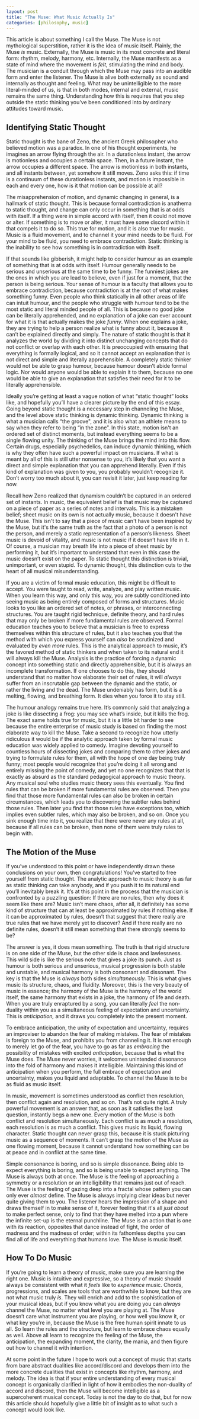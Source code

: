 ```yaml
---
layout: post
title: "The Muse: What Music Actually Is"
categories: [philosophy, music]
---
```


This article is about something I call the Muse. The Muse is not mythological superstition, rather it is the idea of music itself. Plainly, the Muse *is* music. Externally, the Muse is music in its most concrete and literal form: rhythm, melody, harmony, etc. Internally, the Muse manifests as a state of mind where the movement is *felt*, stimulating the mind and body. The musician is a conduit through which the Muse may pass into an audible form and enter the listener. The Muse is alive both externally as sound and internally as thought and feeling. What may be unintelligible to the more literal-minded of us, is that in both modes, internal and external, music remains the same thing. Understanding how this is requires that you step outside the static thinking you’ve been conditioned into by ordinary attitudes toward music.

<!--more-->

## Identifying Static Thought

Static thought is the bane of Zeno, the ancient Greek philosopher who believed motion was a paradox. In one of his thought experiments, he imagines an arrow flying through the air. In a durationless instant, the arrow is motionless and occupies a certain space. Then, in a future instant, the arrow occupies a different space. The arrow is motionless in both instants, and all instants between, yet somehow it still moves. Zeno asks this: if time is a continuum of these durationless instants, and motion is impossible in each and every one, how is it that motion can be possible at all?

The misapprehension of motion, and dynamic changing in general, is a hallmark of static thought. This is because formal contradiction is anathema to static thought, and change can only occur in something that is at odds with itself. If a thing were in simple accord with itself, then it could not move or alter. If something is to move or alter, it must have some discord within it that compels it to do so. This true for motion, and it is also true for music. Music is a fluid movement, and to channel it your mind needs to be fluid. For your mind to be fluid, you need to embrace contradiction. Static thinking is the inability to see how something is in contradiction with itself.

If that sounds like gibberish, it might help to consider humour as an example of something that is at odds with itself. Humour generally needs to be serious and unserious at the same time to be funny. The funniest jokes are the ones in which you are lead to believe, even if just for a moment, that the person is being serious. Your sense of humour is a faculty that allows you to embrace contradiction, because contradiction is at the root of what makes something funny. Even people who think statically in all other areas of life can intuit humour, and the people who struggle with humour tend to be the most static and literal minded people of all. This is because no good joke can be literally apprehended, and no explanation of a joke can ever account for what it is that actually makes the joke *funny*. When one explains a joke, they are trying to help a person realize what is funny about it, because it can’t be explained directly and simply. The nature of static thought is that it analyzes the world by dividing it into distinct unchanging concepts that do not conflict or overlap with each other. It is preoccupied with ensuring that everything is formally logical, and so it cannot accept an explanation that is not direct and simple and literally apprehensible. A completely static thinker would not be able to grasp humour, because humour doesn’t abide formal logic. Nor would anyone would be able to explain it to them, because no one would be able to give an explanation that satisfies their need for it to be literally apprehensible.

Ideally you’re getting at least a vague notion of what “static thought” looks like, and hopefully you’ll have a clearer picture by the end of this essay. Going beyond static thought is a necessary step in channeling the Muse, and the level above static thinking is dynamic thinking. Dynamic thinking is what a musician calls “the groove", and it is also what an athlete means to say when they refer to being “in the zone”. In this state, motion isn't an ordered set of distinct moments, but instead everything seems to be a single flowing unity. The thinking of the Muse brings the mind into this flow. Certain drugs, especially psychedelics, can induce dynamic thinking, which is why they often have such a powerful impact on musicians. If what is meant by all of this is still utter nonsense to you, it’s likely that you want a direct and simple explanation that you can apprehend literally. Even if this kind of explanation was given to you, you probably wouldn’t recognize it. Don’t worry too much about it, you can revisit it later, just keep reading for now.

Recall how Zeno realized that dynamism couldn’t be captured in an ordered set of instants. In music, the equivalent belief is that music may be captured on a piece of paper as a series of notes and intervals. This is a mistaken belief; sheet music on its own is not actually music, because it doesn't have the Muse. This isn't to say that a piece of music can't have been inspired by the Muse, but it's the same truth as the fact that a photo of a person is not the person, and merely a static representation of a person’s likeness. Sheet music is devoid of vitality, and music is not music if it doesn’t have life in it. Of course, a musician may breath life into a piece of sheet music by performing it, but it’s important to understand that even in this case the music doesn’t exist on the paper. To static thought this distinction is trivial, unimportant, or even stupid. To dynamic thought, this distinction cuts to the heart of all musical misunderstanding.

If you are a victim of formal music education, this might be difficult to accept. You were taught to read, write, analyze, and play written music. When you learn this way, and only this way, you are subtly conditioned into seeing music as being entirely composed of forms and structures. Music looks to you like an ordered set of notes, or phrases, or interconnecting structures. You are taught rigid technique, definite theory, and hard rules that may only be broken if more fundamental rules are observed. Formal education teaches you to believe that a musician is free to express themselves within this structure of rules, but it also teaches you that the method with which you express yourself can *also* be scrutinized and evaluated by *even more* rules. This is the analytical approach to music, it’s the favored method of static thinkers and when taken to its natural end it will always kill the Muse. Analysis is the practice of forcing a dynamic concept into something static and directly apprehensible, but it is always an incomplete transformation. If one chooses to do this, they should understand that no matter how elaborate their set of rules, it will *always* suffer from an inscrutable gap between the dynamic and the static, or rather the living and the dead. The Muse undeniably has form, but it is a melting, flowing, and breathing form. It dies when you force it to stay still.

The humour analogy remains true here. It’s commonly said that analyzing a joke is like dissecting a frog: you may see what’s inside, but it kills the frog. The exact same holds true for music, but it is a little bit harder to see because the entire enterprise of music study is based on finding the most elaborate way to kill the Muse. Take a second to recognize how utterly ridiculous it would be if the analytic approach taken by formal music education was widely applied to comedy. Imagine devoting yourself to countless hours of dissecting jokes and comparing them to other jokes and trying to formulate rules for them, all with the hope of one day being truly funny; most people would recognize that you’re doing it all wrong and entirely missing the point of comedy, and yet no one recognizes that that is exactly as absurd as the standard pedagogical approach to music theory. Any musical soul who studies music theory sees this eventually. You find rules that can be broken if more fundamental rules are observed. Then you find that those more fundamental rules can also be broken in certain circumstances, which leads you to discovering the subtler rules behind those rules. Then later you find that those rules have exceptions too, which implies even subtler rules, which may also be broken, and so on. Once you sink enough time into it, you realize that there were never any rules at all, because if all rules can be broken, then none of them were truly rules to begin with.

## The Motion of the Muse

If you’ve understood to this point or have independently drawn these conclusions on your own, then congratulations! You’ve started to free yourself from static thought. The analytic approach to music theory is as far as static thinking can take anybody, and if you push it to its natural end you’ll inevitably break it. It’s at this point in the process that the musician is confronted by a puzzling question: If there are no rules, then why does it seem like there are? Music isn’t mere chaos, after all, it definitely has some kind of structure that can at least be approximated by rules if nothing else. If it can be approximated by rules, doesn’t that suggest that there really are true rules that we have merely yet to discover? And if there really are no definite rules, doesn’t it still mean something that there strongly seems to be?

The answer is yes, it does mean something. The truth is that rigid structure is on one side of the Muse, but the other side is chaos and lawlessness. This wild side is like the serious note that gives a joke its punch. Just as humour is both serious and unserious, musical progression is both stable and unstable, and musical harmony is both consonant and dissonant. The key is that the Muse is *always* both sides *simultaneously.* This is what gives music its structure, chaos, and fluidity. Moreover, this is the very beauty of music in essence; the harmony of the Muse is the harmony of the world itself, the same harmony that exists in a joke, the harmony of life and death. When you are truly enraptured by a song, you can literally *feel* the non-duality within you as a simultaneous feeling of expectation and uncertainty. This is *anticipation,* and it draws you completely into the present moment.

To embrace anticipation, the unity of expectation and uncertainty, requires an improviser to abandon the fear of making mistakes. The fear of mistakes is foreign to the Muse, and prohibits you from channeling it. It is not enough to merely let go of the fear, you have to go as far as *embracing* the possibility of mistakes with excited *anticipation*, because that is what the Muse does. The Muse never worries, it welcomes unintended dissonance into the fold of harmony and makes it intelligible. Maintaining this kind of anticipation when you perform, the full embrace of expectation and uncertainty, makes you liquid and adaptable. To channel the Muse is to be as fluid as music itself.

In music, movement is sometimes understood as conflict then resolution, then conflict again and resolution, and so on. That’s not quite right. A truly powerful movement is an answer that, as soon as it satisfies the last question, instantly begs a new one. Every motion of the Muse is both conflict and resolution simultaneously. Each conflict is as much a resolution, each resolution is as much a conflict. This gives music its liquid, flowing character. Static thought can never grasp this, because it is stuck picturing music as a sequence of moments. It can’t grasp the motion of the Muse as one flowing moment, because it cannot understand how something can be at peace and in conflict at the same time.

Simple consonance is boring, and so is simple dissonance. Being able to expect everything is boring, and so is being unable to expect anything. The Muse is always both at once. The Muse is the feeling of approaching a symmetry or a resolution or an intelligibility that remains just out of reach. The Muse is the feeling of gazing deep into a fractal whose pattern you can only ever *almost* define. The Muse is always implying clear ideas but never quite giving them to you. The listener hears the impression of a shape and draws themself in to make sense of it, forever feeling that it's all *just about* to make perfect sense, only to find that they have melted into a pun where the infinite set-up is the eternal punchline. The Muse is an action that is one with its reaction, opposites that dance instead of fight, the order of madness and the madness of order; within its fathomless depths you can find all of life and everything that humans love. The Muse is music itself.

## How To Do Music

If you’re going to learn a theory of music, make sure you are learning the right one. Music is intuitive and expressive, so a theory of music should always be consistent with what it *feels* like to *experience* music. Chords, progressions, and scales are tools that are worthwhile to know, but they are not what music truly *is*. They will enrich and add to the sophistication of your musical ideas, but if you know what you are doing you can *always* channel the Muse, no matter what level you are playing at. The Muse doesn’t care what instrument you are playing, or how well you know it, or what key you’re in, because the Muse is the free human spirit innate to us all. So learn the rules and the structure, but learn to embrace chaos equally as well. Above all learn to recognize the feeling of the Muse, the anticipation, the expanding moment, the clarity, the mania, and then figure out how to channel it with intention.

At some point in the future I hope to work out a concept of music that starts from bare abstract dualities like accord/discord and develops them into the more concrete dualities that exist in concepts like rhythm, harmony, and melody. The idea is that if your entire understanding of every musical concept is organically clarified in light of how it embodies the non-duality of accord and discord, then the Muse will become intelligible as a supercoherent musical concept. Today is not the day to do that, but for now this article should hopefully give a little bit of insight as to what such a concept would look like.